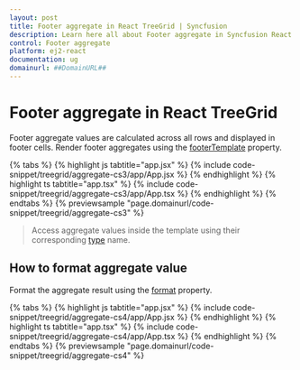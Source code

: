```yaml
---
layout: post
title: Footer aggregate in React TreeGrid | Syncfusion
description: Learn here all about Footer aggregate in Syncfusion React TreeGrid component of Syncfusion Essential JS 2 and more.
control: Footer aggregate
platform: ej2-react
documentation: ug
domainurl: ##DomainURL##
---
```


# Footer aggregate in React TreeGrid 

Footer aggregate values are calculated across all rows and displayed in footer cells. Render footer aggregates using the [footerTemplate](https://ej2.syncfusion.com/react/documentation/api/treegrid/aggregateColumnModel/#footertemplate) property.


{% tabs %}
{% highlight js tabtitle="app.jsx" %}
{% include code-snippet/treegrid/aggregate-cs3/app/App.jsx %}
{% endhighlight %}
{% highlight ts tabtitle="app.tsx" %}
{% include code-snippet/treegrid/aggregate-cs3/app/App.tsx %}
{% endhighlight %}
{% endtabs %}
{% previewsample "page.domainurl/code-snippet/treegrid/aggregate-cs3" %}

> Access aggregate values inside the template using their corresponding [type](https://ej2.syncfusion.com/react/documentation/api/treegrid/aggregateColumnModel/#type) name.

## How to format aggregate value

Format the aggregate result using the [format](https://ej2.syncfusion.com/react/documentation/api/treegrid/aggregateColumnModel/#format) property.

{% tabs %}
{% highlight js tabtitle="app.jsx" %}
{% include code-snippet/treegrid/aggregate-cs4/app/App.jsx %}
{% endhighlight %}
{% highlight ts tabtitle="app.tsx" %}
{% include code-snippet/treegrid/aggregate-cs4/app/App.tsx %}
{% endhighlight %}
{% endtabs %}
{% previewsample "page.domainurl/code-snippet/treegrid/aggregate-cs4" %}
